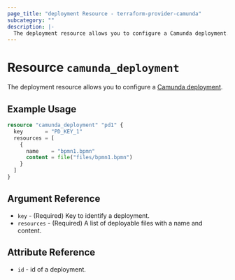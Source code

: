 ```yaml
---
page_title: "deployment Resource - terraform-provider-camunda"
subcategory: ""
description: |-
  The deployment resource allows you to configure a Camunda deployment.
---
```


# Resource `camunda_deployment`

The deployment resource allows you to configure a [Camunda deployment](https://docs.camunda.org/manual/7.16/reference/rest/deployment/).

## Example Usage

```terraform
resource "camunda_deployment" "pd1" {
  key       = "PD_KEY_1"
  resources = [
    {
      name    = "bpmn1.bpmn"
      content = file("files/bpmn1.bpmn")
    }
  ]
}
```

## Argument Reference

- `key` - (Required) Key to identify a deployment.
- `resources` - (Required) A list of deployable files with a name and content.

## Attribute Reference

- `id` - id of a deployment.
